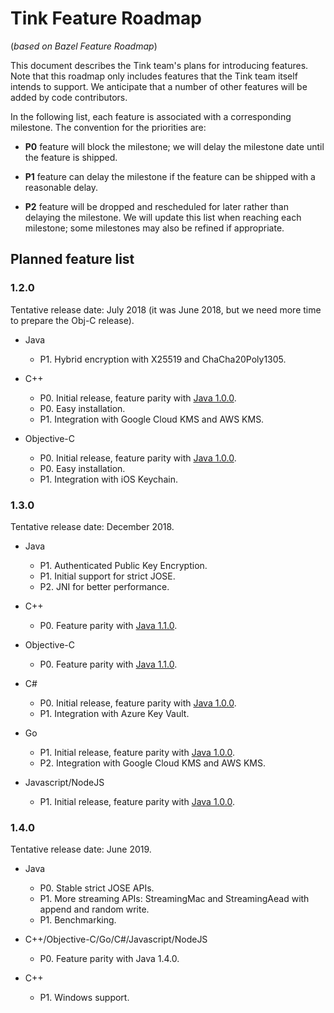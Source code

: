 # Tink Feature Roadmap

(_based on Bazel Feature Roadmap_)

This document describes the Tink team's plans for introducing features. Note
that this roadmap only includes features that the Tink team itself intends to
support. We anticipate that a number of other features will be added by code
contributors.

In the following list, each feature is associated with a corresponding
milestone. The convention for the priorities are:

*   **P0** feature will block the milestone; we will delay the milestone date
    until the feature is shipped.

*   **P1** feature can delay the milestone if the feature can be shipped with a
    reasonable delay.

*   **P2** feature will be dropped and rescheduled for later rather than
    delaying the milestone. We will update this list when reaching each
    milestone; some milestones may also be refined if appropriate.

## Planned feature list

### 1.2.0

Tentative release date: July 2018 (it was June 2018, but we need more time to
prepare the Obj-C release).

*   Java

    *   P1. Hybrid encryption with X25519 and ChaCha20Poly1305.

*   C++

    *   P0. Initial release, feature parity with [Java
        1.0.0](https://github.com/google/tink/releases/tag/v1.0.0).
    *   P0. Easy installation.
    *   P1. Integration with Google Cloud KMS and AWS KMS.

*   Objective-C

    *   P0. Initial release, feature parity with [Java
        1.0.0](https://github.com/google/tink/releases/tag/v1.0.0).
    *   P0. Easy installation.
    *   P1. Integration with iOS Keychain.

### 1.3.0

Tentative release date: December 2018.

*   Java

    *   P1. Authenticated Public Key Encryption.
    *   P1. Initial support for strict JOSE.
    *   P2. JNI for better performance.

*   C++

    *   P0. Feature parity with [Java
        1.1.0](https://github.com/google/tink/releases/tag/v1.1.0).

*   Objective-C

    *   P0. Feature parity with [Java
        1.1.0](https://github.com/google/tink/releases/tag/v1.1.0).

*   C#

    *   P0. Initial release, feature parity with [Java
        1.0.0](https://github.com/google/tink/releases/tag/v1.1.0).
    *   P1. Integration with Azure Key Vault.

*   Go

    *   P1. Initial release, feature parity with [Java
        1.0.0](https://github.com/google/tink/releases/tag/v1.0.0).
    *   P2. Integration with Google Cloud KMS and AWS KMS.

*   Javascript/NodeJS

    *   P1. Initial release, feature parity with [Java
        1.0.0](https://github.com/google/tink/releases/tag/v1.0.0).

### 1.4.0

Tentative release date: June 2019.

*   Java

    *   P0. Stable strict JOSE APIs.
    *   P1. More streaming APIs: StreamingMac and StreamingAead with append and
        random write.
    *   P1. Benchmarking.

*   C++/Objective-C/Go/C#/Javascript/NodeJS

    *   P0. Feature parity with Java 1.4.0.

*   C++

    *   P1. Windows support.
